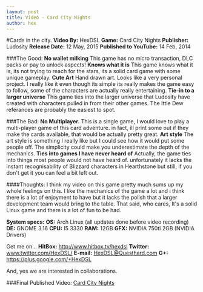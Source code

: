 ```yaml
---
layout: post
title: Video - Card City Nights
author: hex
---
```


#Cards in the city.
**Video By:**				HexDSL
**Game:** 				Card City Nights
**Publisher:** 			Ludosity
**Release Date:** 			12 May, 2015
**Published to YouTube:** 	14 Feb, 2014

###The Good:
**No wallet milking**
This game has no micro transaction, DLC packs or pay to unlock aspects! 
**Knows what it is**
This game knows what it is, its not trying to reach for the stars, its a solid card game with some unique gameplay. 
**Cute Art**
Hand drawn art. Looks like a very personal project. I really like it even though its simple its really makes the game easy to follow, some of the characters are actually really entertaining. 
**Tie-in to a larger universe**
This game ties into the larger universe that Ludosity have created with characters pulled in from their other games. The Ittle Dew referances are probably the easiest to spot. 

###The Bad:
**No Multiplayer.**
This is a single game, I would love to play a multi-player game of this card adventure. in fact, ill print some out if they make the cards available, that would be actually pretty great.
**Art style**
The art style is something I really like but I could see how it would put some people off. The simplicity could make you underestimate the depth of the mechanics.
**Ties into games I have never heard of**
Actually, the game ties into things most people would not have heard of. unfortunately it lacks the instant recognisability of Blizzard characters in Hearthstone but still, if you don't get it you can feel a bit left out. 

####Thoughts:
I think my video on this game pretty much sums up my whole feelings on this. I like the mechanics of the game a lot and i think there is a lot of enjoyment to have but it lacks the polish that a larger development team would bring to the table. That said, who cares, It's a solid Linux game and there is a lot of fun to be had.

**System specs:**
**OS:** Arch Linux (all updates done before video recording)
**DE:** GNOME 3.16
**CPU:** I5 3330
**RAM:** 12GB
**GFX:**  NVIDIA 750ti 2GB (NVIDIA Drivers)

Get me on... 
**HitBox:** http://www.hitbox.tv/hexdsl
**Twitter:** www.twitter.com/HexDSL/
**E-mail:** HexDSL@Questhard.com
**G+:** https://plus.google.com/+HexDSL

And, yes we are interested in collaborations. 

###Final Published Video:
[Card City Nights](https://youtu.be/DyA3o6Adi14)

